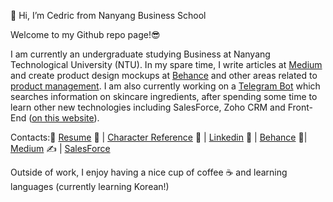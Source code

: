👋 Hi, I’m Cedric from Nanyang Business School

Welcome to my Github repo page!😎

I am currently an undergraduate studying Business at Nanyang Technological University (NTU). In my spare time, I write articles at [Medium](https://cedric130813.medium.com/) and create product design mockups at [Behance](https://www.behance.net/cedric130813) and other areas related to [product management](https://cedric130813.github.io/projects). I am also currently working on a [Telegram Bot](http://t.me/Beigen21Bot) which searches information on skincare ingredients, after spending some time to learn other new technologies including SalesForce, Zoho CRM and Front-End ([on this website](https://cedric130813.github.io/)).

Contacts:💼
[Resume](https://cedric130813.github.io/assets/Resume_Ian_Cedric_Io.pdf) 📁 |
[Character Reference](https://cedric130813.github.io/assets/Letter%20of%20Recommendation.pdf) 💬 |
[Linkedin](https://www.linkedin.com/in/cedric130813/) 🔗 |
[Behance](https://www.behance.net/cedric130813) 🎨|
[Medium](https://cedric130813.medium.com/) ✍ |
[SalesForce](https://trailblazer.me/id/cedric130813)

Outside of work, I enjoy having a nice cup of coffee ☕ and learning languages (currently learning Korean!)
